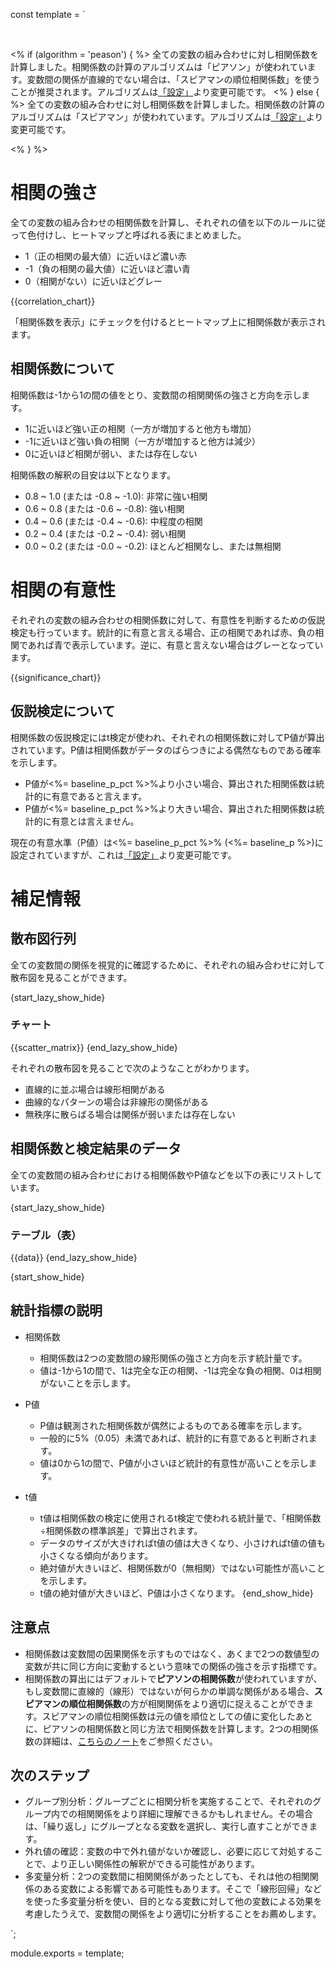 const template = `

<br/>
<!-- intentional new line feed above -->

<% if (algorithm = 'peason') { %>
全ての変数の組み合わせに対し相関係数を計算しました。相関係数の計算のアルゴリズムは「ピアソン」が使われています。変数間の関係が直線的でない場合は、「スピアマンの順位相関係数」を使うことが推奨されます。アルゴリズムは[「設定」](//analytics/settings)より変更可能です。
<% } else { %>
全ての変数の組み合わせに対し相関係数を計算しました。相関係数の計算のアルゴリズムは「スピアマン」が使われています。アルゴリズムは[「設定」](//analytics/settings)より変更可能です。

<% } %>

# 相関の強さ

全ての変数の組み合わせの相関係数を計算し、それぞれの値を以下のルールに従って色付けし、ヒートマップと呼ばれる表にまとめました。

* 1（正の相関の最大値）に近いほど濃い赤
* -1（負の相関の最大値）に近いほど濃い青
* 0（相関がない）に近いほどグレー

{{correlation_chart}}

「相関係数を表示」にチェックを付けるとヒートマップ上に相関係数が表示されます。


## 相関係数について

相関係数は-1から1の間の値をとり、変数間の相関関係の強さと方向を示します。

* 1に近いほど強い正の相関（一方が増加すると他方も増加）
* -1に近いほど強い負の相関（一方が増加すると他方は減少）
* 0に近いほど相関が弱い、または存在しない

相関係数の解釈の目安は以下となります。

* 0.8 ~ 1.0 (または -0.8 ~ -1.0): 非常に強い相関
* 0.6 ~ 0.8 (または -0.6 ~ -0.8): 強い相関
* 0.4 ~ 0.6 (または -0.4 ~ -0.6): 中程度の相関
* 0.2 ~ 0.4 (または -0.2 ~ -0.4): 弱い相関
* 0.0 ~ 0.2 (または -0.0 ~ -0.2): ほとんど相関なし、または無相関



# 相関の有意性

それぞれの変数の組み合わせの相関係数に対して、有意性を判断するための仮説検定も行っています。統計的に有意と言える場合、正の相関であれば赤、負の相関であれば青で表示しています。逆に、有意と言えない場合はグレーとなっています。

{{significance_chart}}

## 仮説検定について

相関係数の仮説検定にはt検定が使われ、それぞれの相関係数に対してP値が算出されています。P値は相関係数がデータのばらつきによる偶然なものである確率を示します。

* P値が<%= baseline_p_pct %>%より小さい場合、算出された相関係数は統計的に有意であると言えます。
* P値が<%= baseline_p_pct %>%より大きい場合、算出された相関係数は統計的に有意とは言えません。

現在の有意水準（P値）は<%= baseline_p_pct %>% (<%= baseline_p %>)に設定されていますが、これは[「設定」](//analytics/settings)より変更可能です。


# 補足情報

## 散布図行列

全ての変数間の関係を視覚的に確認するために、それぞれの組み合わせに対して散布図を見ることができます。

{start_lazy_show_hide}
### チャート
{{scatter_matrix}}
{end_lazy_show_hide}

それぞれの散布図を見ることで次のようなことがわかります。

* 直線的に並ぶ場合は線形相関がある
* 曲線的なパターンの場合は非線形の関係がある
* 無秩序に散らばる場合は関係が弱いまたは存在しない

## 相関係数と検定結果のデータ

全ての変数間の組み合わせにおける相関係数やP値などを以下の表にリストしています。

{start_lazy_show_hide}
### テーブル（表）
{{data}}
{end_lazy_show_hide}

{start_show_hide}
## 統計指標の説明

* 相関係数
  * 相関係数は2つの変数間の線形関係の強さと方向を示す統計量です。
  * 値は-1から1の間で、1は完全な正の相関、-1は完全な負の相関、0は相関がないことを示します。

* P値
  * P値は観測された相関係数が偶然によるものである確率を示します。
  * 一般的に5%（0.05）未満であれば、統計的に有意であると判断されます。
  * 値は0から1の間で、P値が小さいほど統計的有意性が高いことを示します。

* t値
  * t値は相関係数の検定に使用されるt検定で使われる統計量で、「相関係数÷相関係数の標準誤差」で算出されます。
  * データのサイズが大きければt値の値は大きくなり、小さければt値の値も小さくなる傾向があります。
  * 絶対値が大きいほど、相関係数が0（無相関）ではない可能性が高いことを示します。
  * t値の絶対値が大きいほど、P値は小さくなります。
{end_show_hide}


## 注意点

* 相関係数は変数間の因果関係を示すものではなく、あくまで2つの数値型の変数が共に同じ方向に変動するという意味での関係の強さを示す指標です。
* 相関係数の算出にはデフォルトで**ピアソンの相関係数**が使われていますが、もし変数間に直線的（線形）ではないが何らかの単調な関係がある場合、**スピアマンの順位相関係数**の方が相関関係をより適切に捉えることができます。スピアマンの順位相関係数は元の値を順位としての値に変化したあとに、ピアソンの相関係数と同じ方法で相関係数を計算します。2つの相関係数の詳細は、[こちらのノート](https://exploratory.io/note/exploratory/2-BsF1LQF4)をご参照ください。

## 次のステップ

* グループ別分析：グループごとに相関分析を実施することで、それぞれのグループ内での相関関係をより詳細に理解できるかもしれません。その場合は、「繰り返し」にグループとなる変数を選択し、実行し直すことができます。
* 外れ値の確認：変数の中で外れ値がないか確認し、必要に応じて対処することで、より正しい関係性の解釈ができる可能性があります。
* 多変量分析：2つの変数間に相関関係があったとしても、それは他の相関関係のある変数による影響である可能性もあります。そこで「線形回帰」などを使った多変量分析を使い、目的となる変数に対して他の変数による効果を考慮したうえで、変数間の関係をより適切に分析することをお薦めします。



`;

module.exports = template;
